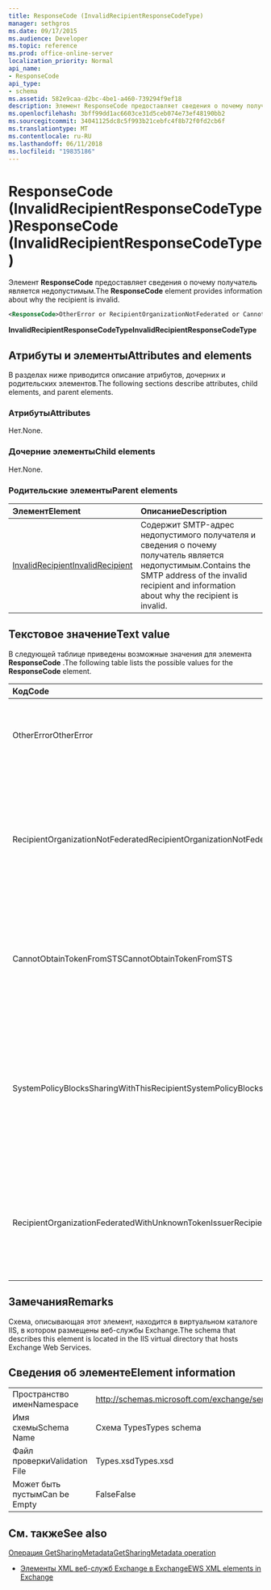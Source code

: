 ```yaml
---
title: ResponseCode (InvalidRecipientResponseCodeType)
manager: sethgros
ms.date: 09/17/2015
ms.audience: Developer
ms.topic: reference
ms.prod: office-online-server
localization_priority: Normal
api_name:
- ResponseCode
api_type:
- schema
ms.assetid: 582e9caa-d2bc-4be1-a460-739294f9ef18
description: Элемент ResponseCode предоставляет сведения о почему получатель является недопустимым.
ms.openlocfilehash: 3bff99dd1ac6603ce31d5ceb074e73ef48190bb2
ms.sourcegitcommit: 34041125dc8c5f993b21cebfc4f8b72f0fd2cb6f
ms.translationtype: MT
ms.contentlocale: ru-RU
ms.lasthandoff: 06/11/2018
ms.locfileid: "19835186"
---
```

# <a name="responsecode-invalidrecipientresponsecodetype"></a><span data-ttu-id="c0017-103">ResponseCode (InvalidRecipientResponseCodeType)</span><span class="sxs-lookup"><span data-stu-id="c0017-103">ResponseCode (InvalidRecipientResponseCodeType)</span></span>

<span data-ttu-id="c0017-104">Элемент **ResponseCode** предоставляет сведения о почему получатель является недопустимым.</span><span class="sxs-lookup"><span data-stu-id="c0017-104">The **ResponseCode** element provides information about why the recipient is invalid.</span></span> 
  
```XML
<ResponseCode>OtherError or RecipientOrganizationNotFederated or CannotObtainTokenFromSTS or SystemPolicyBlocksSharingWithThisRecipient or RecipientOrganizationFederatedWithUnknownTokenIssuer</ResponseCode>
```

 <span data-ttu-id="c0017-105">**InvalidRecipientResponseCodeType**</span><span class="sxs-lookup"><span data-stu-id="c0017-105">**InvalidRecipientResponseCodeType**</span></span>
## <a name="attributes-and-elements"></a><span data-ttu-id="c0017-106">Атрибуты и элементы</span><span class="sxs-lookup"><span data-stu-id="c0017-106">Attributes and elements</span></span>

<span data-ttu-id="c0017-107">В разделах ниже приводится описание атрибутов, дочерних и родительских элементов.</span><span class="sxs-lookup"><span data-stu-id="c0017-107">The following sections describe attributes, child elements, and parent elements.</span></span>
  
### <a name="attributes"></a><span data-ttu-id="c0017-108">Атрибуты</span><span class="sxs-lookup"><span data-stu-id="c0017-108">Attributes</span></span>

<span data-ttu-id="c0017-109">Нет.</span><span class="sxs-lookup"><span data-stu-id="c0017-109">None.</span></span>
  
### <a name="child-elements"></a><span data-ttu-id="c0017-110">Дочерние элементы</span><span class="sxs-lookup"><span data-stu-id="c0017-110">Child elements</span></span>

<span data-ttu-id="c0017-111">Нет.</span><span class="sxs-lookup"><span data-stu-id="c0017-111">None.</span></span>
  
### <a name="parent-elements"></a><span data-ttu-id="c0017-112">Родительские элементы</span><span class="sxs-lookup"><span data-stu-id="c0017-112">Parent elements</span></span>

|<span data-ttu-id="c0017-113">**Элемент**</span><span class="sxs-lookup"><span data-stu-id="c0017-113">**Element**</span></span>|<span data-ttu-id="c0017-114">**Описание**</span><span class="sxs-lookup"><span data-stu-id="c0017-114">**Description**</span></span>|
|:-----|:-----|
|[<span data-ttu-id="c0017-115">InvalidRecipient</span><span class="sxs-lookup"><span data-stu-id="c0017-115">InvalidRecipient</span></span>](invalidrecipient.md) <br/> |<span data-ttu-id="c0017-116">Содержит SMTP-адрес недопустимого получателя и сведения о почему получатель является недопустимым.</span><span class="sxs-lookup"><span data-stu-id="c0017-116">Contains the SMTP address of the invalid recipient and information about why the recipient is invalid.</span></span>  <br/> |
   
## <a name="text-value"></a><span data-ttu-id="c0017-117">Текстовое значение</span><span class="sxs-lookup"><span data-stu-id="c0017-117">Text value</span></span>

<span data-ttu-id="c0017-118">В следующей таблице приведены возможные значения для элемента **ResponseCode** .</span><span class="sxs-lookup"><span data-stu-id="c0017-118">The following table lists the possible values for the **ResponseCode** element.</span></span> 
  
|<span data-ttu-id="c0017-119">**Код**</span><span class="sxs-lookup"><span data-stu-id="c0017-119">**Code**</span></span>|<span data-ttu-id="c0017-120">**Описание**</span><span class="sxs-lookup"><span data-stu-id="c0017-120">**Description**</span></span>|
|:-----|:-----|
|<span data-ttu-id="c0017-121">OtherError</span><span class="sxs-lookup"><span data-stu-id="c0017-121">OtherError</span></span>  <br/> |<span data-ttu-id="c0017-122">Указывает, что ошибки не указан с другой код ошибки.</span><span class="sxs-lookup"><span data-stu-id="c0017-122">Indicates that the error is not specified by another error response code.</span></span>  <br/> |
|<span data-ttu-id="c0017-123">RecipientOrganizationNotFederated</span><span class="sxs-lookup"><span data-stu-id="c0017-123">RecipientOrganizationNotFederated</span></span>  <br/> |<span data-ttu-id="c0017-124">Указывает, что отношение общего доступа не доступен с организацией, указанного в поле адрес электронной почты получателя SMTP.</span><span class="sxs-lookup"><span data-stu-id="c0017-124">Indicates that a sharing relationship is not available with the organization specified in the recipient's SMTP e-mail address.</span></span>  <br/> |
|<span data-ttu-id="c0017-125">CannotObtainTokenFromSTS</span><span class="sxs-lookup"><span data-stu-id="c0017-125">CannotObtainTokenFromSTS</span></span>  <br/> |<span data-ttu-id="c0017-126">Указывает, что возникла проблема получение маркера безопасности на основе сервера маркеров.</span><span class="sxs-lookup"><span data-stu-id="c0017-126">Indicates that there was a problem obtaining a security token from the token server.</span></span>  <br/> |
|<span data-ttu-id="c0017-127">SystemPolicyBlocksSharingWithThisRecipient</span><span class="sxs-lookup"><span data-stu-id="c0017-127">SystemPolicyBlocksSharingWithThisRecipient</span></span>  <br/> |<span data-ttu-id="c0017-128">Указывает, что системный администратор значение системной политики, который блокирует общий доступ для указанного получателя.</span><span class="sxs-lookup"><span data-stu-id="c0017-128">Indicates that the system administrator has set a system policy that blocks sharing with the specified recipient.</span></span>  <br/> |
|<span data-ttu-id="c0017-129">RecipientOrganizationFederatedWithUnknownTokenIssuer</span><span class="sxs-lookup"><span data-stu-id="c0017-129">RecipientOrganizationFederatedWithUnknownTokenIssuer</span></span>  <br/> |<span data-ttu-id="c0017-130">Указывает, что службы маркеров безопасности, используемый для указанного получателя неизвестно.</span><span class="sxs-lookup"><span data-stu-id="c0017-130">Indicates that the secure token service that is used by the specified recipient is unknown.</span></span>  <br/> |
   
## <a name="remarks"></a><span data-ttu-id="c0017-131">Замечания</span><span class="sxs-lookup"><span data-stu-id="c0017-131">Remarks</span></span>

<span data-ttu-id="c0017-132">Схема, описывающая этот элемент, находится в виртуальном каталоге IIS, в котором размещены веб-службы Exchange.</span><span class="sxs-lookup"><span data-stu-id="c0017-132">The schema that describes this element is located in the IIS virtual directory that hosts Exchange Web Services.</span></span>
  
## <a name="element-information"></a><span data-ttu-id="c0017-133">Сведения об элементе</span><span class="sxs-lookup"><span data-stu-id="c0017-133">Element information</span></span>

|||
|:-----|:-----|
|<span data-ttu-id="c0017-134">Пространство имен</span><span class="sxs-lookup"><span data-stu-id="c0017-134">Namespace</span></span>  <br/> |http://schemas.microsoft.com/exchange/services/2006/types  <br/> |
|<span data-ttu-id="c0017-135">Имя схемы</span><span class="sxs-lookup"><span data-stu-id="c0017-135">Schema Name</span></span>  <br/> |<span data-ttu-id="c0017-136">Схема Types</span><span class="sxs-lookup"><span data-stu-id="c0017-136">Types schema</span></span>  <br/> |
|<span data-ttu-id="c0017-137">Файл проверки</span><span class="sxs-lookup"><span data-stu-id="c0017-137">Validation File</span></span>  <br/> |<span data-ttu-id="c0017-138">Types.xsd</span><span class="sxs-lookup"><span data-stu-id="c0017-138">Types.xsd</span></span>  <br/> |
|<span data-ttu-id="c0017-139">Может быть пустым</span><span class="sxs-lookup"><span data-stu-id="c0017-139">Can be Empty</span></span>  <br/> |<span data-ttu-id="c0017-140">False</span><span class="sxs-lookup"><span data-stu-id="c0017-140">False</span></span>  <br/> |
   
## <a name="see-also"></a><span data-ttu-id="c0017-141">См. также</span><span class="sxs-lookup"><span data-stu-id="c0017-141">See also</span></span>



[<span data-ttu-id="c0017-142">Операция GetSharingMetadata</span><span class="sxs-lookup"><span data-stu-id="c0017-142">GetSharingMetadata operation</span></span>](getsharingmetadata-operation.md)


- [<span data-ttu-id="c0017-143">Элементы XML веб-служб Exchange в Exchange</span><span class="sxs-lookup"><span data-stu-id="c0017-143">EWS XML elements in Exchange</span></span>](ews-xml-elements-in-exchange.md)

